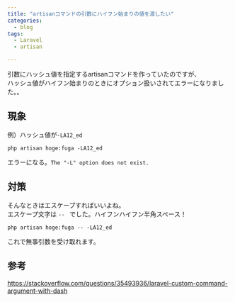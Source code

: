 ```yaml
---
title: "artisanコマンドの引数にハイフン始まりの値を渡したい"
categories:
  - blog
tags:
  - Laravel
  - artisan

---
```


引数にハッシュ値を指定するartisanコマンドを作っていたのですが、  
ハッシュ値がハイフン始まりのときにオプション扱いされてエラーになりました。。  
  
## 現象  
例）ハッシュ値が`-LA12_ed`  
  
```
php artisan hoge:fuga -LA12_ed
```

エラーになる。`The "-L" option does not exist.  `  
  
## 対策  
  
そんなときはエスケープすればいいよね。  
エスケープ文字は `-- ` でした。ハイフンハイフン半角スペース！  
  
```
php artisan hoge:fuga -- -LA12_ed
```

これで無事引数を受け取れます。  
  
## 参考  
https://stackoverflow.com/questions/35493936/laravel-custom-command-argument-with-dash  
